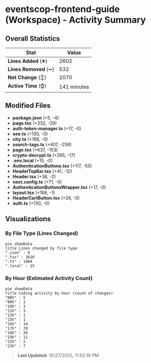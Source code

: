 # eventscop-frontend-guide (Workspace) - Activity Summary 

## Overall Statistics

| Stat                   | Value                                                             |
| ---------------------- | ----------------------------------------------------------------- |
| **Lines Added** (➕)   | 2602                                          |
| **Lines Removed** (➖) | 532                                        |
| **Net Change** (↕)    | 2070                |
| **Active Time** (⌚)   | 141 minutes |


## Modified Files
- **package.json** (+5, -4)
- **page.tsx** (+332, -29)
- **auth-token-manager.ts** (+17, -0)
- **seo.ts** (+130, -0)
- **city.ts** (+188, -0)
- **search-tags.ts** (+407, -259)
- **page.tsx** (+637, -153)
- **crypto-decrypt.ts** (+265, -17)
- **.env.local** (+15, -0)
- **AuthenticationButtons.tsx** (+117, -55)
- **HeaderTopBar.tsx** (+41, -12)
- **Header.tsx** (+36, -2)
- **next.config.ts** (+71, -0)
- **AuthenticationButtonsWrapper.tsx** (+17, -0)
- **layout.tsx** (+168, -1)
- **HeaderCartButton.tsx** (+26, -0)
- **auth.ts** (+130, -0)

## Visualizations

### By File Type (Lines Changed)

```mermaid
pie showData
title Lines changed by file type
".json" : 9
".tsx" : 1626
".ts" : 1484
".local" : 15
```

### By Hour (Estimated Activity Count)

```mermaid
pie showData
title Coding activity by hour (count of changes)
"08h" : 5
"09h" : 2
"10h" : 3
"11h" : 3
"13h" : 1
"15h" : 1
"16h" : 14
"17h" : 29
"18h" : 26
"19h" : 11
"22h" : 2
"23h" : 7
```


> **Last Updated:** 10/27/2025, 11:52:16 PM